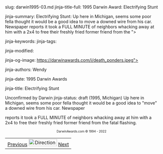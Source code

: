 slug: darwin1995-03.md
jinja-title-full: 1995 Darwin Award: Electrifying Stunt

jinja-summary: Electrifying Stunt: Up here in Michigan, seems some poor fella thought it would be a good idea to move a downed wire from his car. Newspaper reports it took a FULL MINUTE of neighbors whacking away at him with a 2x4 to free their freshly fried former friend from the ">

jinja-keywords:
jinja-tags:

jinja-modified:

jinja-og-image: https://darwinawards.com/i/death_ponders.jpeg">

jinja-authors: Wendy

jinja-date: 1995 Darwin Awards


jinja-title: Electrifying Stunt

Unconfirmed by Darwin
jinja-status: draft
(1995, Michigan) Up here in Michigan, seems some poor fella thought it would be a good idea to "move" a downed wire from his car. Newspaper
</TD><TD>
reports it took a FULL MINUTE of neighbors whacking away at him with a 2x4 to free their freshly fried former friend from the fatal flashing.
</TD></TR><TR valign="top"><TD colspan="2">
<P><CENTER><FONT size="-7">DarwinAwards.com &copy; 1994 - 2022</FONT></CENTER>
<P><CENTER><FONT size="-1"></FONT></CENTER>
<P><CENTER><FONT size="-1"></FONT>
<P><CENTER><FONT size="-1"></FONT>

<!--#include virtual="/inc/votebar_viewvoteonly" -->

</CENTER>
</CENTER></TD></TR></TABLE>
<TABLE width=100% border=0 background="/i/bgmain.jpg" cellspacing=5 cellpadding=10><TR><TD>
<CENTER>
<A href="darwin1995-02.html">Previous</A> <IMG src="/i/arrowani.gif" width="93" height="24" border="0" alt="Directions"> <A href="darwin1995-04.html">Next</A>
</H2>
</CENTER>

<!--#include file=nav_1995.html -->


